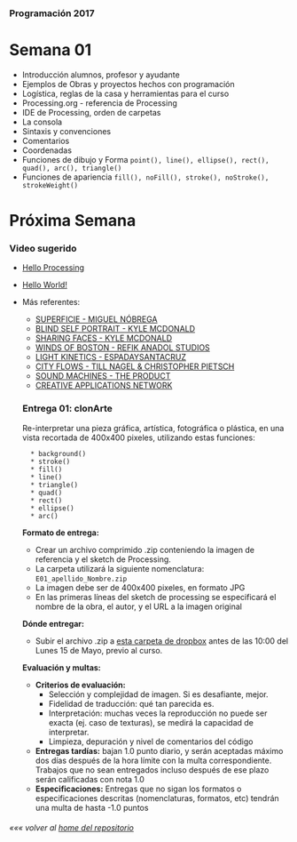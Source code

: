 ### Programación 2017
# Semana 01
* Introducción alumnos, profesor y ayudante
* Ejemplos de Obras y proyectos hechos con programación
* Logística, reglas de la casa y herramientas para el curso
* Processing.org - referencia de Processing
* IDE de Processing, orden de carpetas
* La consola
* Sintaxis y convenciones
* Comentarios
* Coordenadas
* Funciones de dibujo y Forma `point(), line(), ellipse(), rect(), quad(), arc(), triangle()`
* Funciones de apariencia `fill(), noFill(), stroke(), noStroke(), strokeWeight()`

# Próxima Semana
### Video sugerido
* [Hello Processing](http://hello.processing.org)
* [Hello World!](https://vimeo.com/60731302)
* Más referentes:
	* [SUPERFICIE - MIGUEL NÓBREGA](https://vimeo.com/143076578)
	* [BLIND SELF PORTRAIT - KYLE MCDONALD](https://vimeo.com/40279845)
	* [SHARING FACES - KYLE MCDONALD](https://vimeo.com/96549043)
	* [WINDS OF BOSTON - REFIK ANADOL STUDIOS](http://www.creativeapplications.net/processing/wind-of-boston-data-paintings-by-refik-anadol-studios/)
	* [LIGHT KINETICS - ESPADAYSANTACRUZ](https://vimeo.com/149774067)
	* [CITY FLOWS - TILL NAGEL & CHRISTOPHER PIETSCH](https://vimeo.com/173787508)
	* [SOUND MACHINES - THE PRODUCT](http://www.creativeapplications.net/processing/soundmachines-objects-sound/)
	* [CREATIVE APPLICATIONS NETWORK](http://www.creativeapplications.net/)

	### **Entrega 01: clonArte**

	Re-interpretar una pieza gráfica, artística, fotográfica o plástica, en una vista recortada de 400x400 pixeles, utilizando estas funciones:

		* background()
		* stroke()
		* fill()
		* line()
		* triangle()
		* quad()
		* rect()
		* ellipse()
		* arc()

	**Formato de entrega:**
	* Crear un archivo comprimido .zip conteniendo la imagen de referencia y el sketch de Processing.
	* La carpeta utilizará la siguiente nomenclatura: `E01_apellido_Nombre.zip`
	* La imagen debe ser de 400x400 pixeles, en formato JPG
	* En las primeras líneas del sketch de processing se especificará el nombre de la obra, el autor, y el URL a la imagen original

	**Dónde entregar:**
	* Subir el archivo .zip a [esta carpeta de dropbox](https://www.dropbox.com/request/tnvg7EbC9bnlaX6PvvHH) antes de las 10:00 del Lunes 15 de Mayo, previo al curso.

	**Evaluación y multas:**
	* **Criterios de evaluación:**
		* Selección y complejidad de imagen. Si es desafiante, mejor.
		* Fidelidad de traducción: qué tan parecida es.
		* Interpretación: muchas veces la reproducción no puede ser exacta (ej. caso de texturas), se medirá la capacidad de interpretar.
		* Limpieza, depuración y nivel de comentarios del código
	* **Entregas tardías:** bajan 1.0 punto diario, y serán aceptadas máximo dos días después de la hora límite con la multa correspondiente. Trabajos que no sean entregados incluso después de ese plazo serán calificadas con nota 1.0
	* **Especificaciones:** Entregas que no sigan los formatos o especificaciones descritas (nomenclaturas, formatos, etc) tendrán una multa de hasta -1.0 puntos




###### *««« volver al [home del repositorio](https://github.com/Franzel/UDD_Programacion_2017_1sem)*
